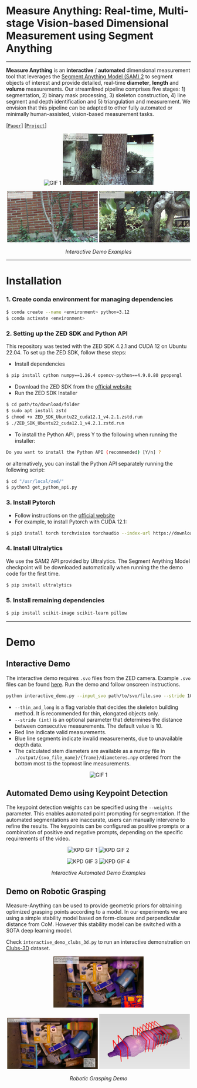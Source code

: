 # Measure Anything: Real-time, Multi-stage Vision-based Dimensional Measurement using Segment Anything

---
**Measure Anything** is an **interactive** / **automated** dimensional measurement tool that leverages the [Segment Anything Model (SAM) 2](https://github.com/facebookresearch/sam2) to segment objects of interest and provide detailed, real-time **diameter**, **length** and **volume** measurements. Our streamlined pipeline comprises five stages: 1) segmentation, 2) binary mask processing, 3) skeleton construction, 4) line segment and depth identification and 5) triangulation and measurement. We envision that this pipeline can be adapted to other fully automated or minimally human-assisted, vision-based measurement tasks.




[[`Paper`](https://google.com/)] [[`Project`](https://google.com/)]

<p align="center">
  <img src="figures/canola.gif" alt="GIF 1" width="49%">
  <img src="figures/tree1.gif" alt="GIF 2" width="49%">
</p>
<p align="center">
  <img src="figures/tree2.gif" alt="GIF 3" width="49%">
  <img src="figures/small_tree.gif" alt="GIF 4" width="49%">
</p>
<p align="center"><em>Interactive Demo Examples</em></p>

---
# Installation #
### 1. Create conda environment for managing dependencies ###
```bash
$ conda create --name <environment> python=3.12
$ conda activate <environment>
```
### 2. Setting up the ZED SDK and Python API ###
This repository was tested with the ZED SDK 4.2.1 and CUDA 12 on Ubuntu 22.04. To set up the ZED SDK, follow these steps:
- Install dependencies
```bash
$ pip install cython numpy==1.26.4 opencv-python==4.9.0.80 pyopengl
```
- Download the ZED SDK from the [official website](https://www.stereolabs.com/developers/release#82af3640d775)
- Run the ZED SDK Installer
```bash
$ cd path/to/download/folder
$ sudo apt install zstd
$ chmod +x ZED_SDK_Ubuntu22_cuda12.1_v4.2.1.zstd.run
$ ./ZED_SDK_Ubuntu22_cuda12.1_v4.2.1.zstd.run
```
- To install the Python API, press Y to the following when running the installer:
``` bash
Do you want to install the Python API (recommended) [Y/n] ?
``` 
  or alternatively, you can install the Python API separately running the following script:
```bash
$ cd "/usr/local/zed/"
$ python3 get_python_api.py
````
### 3. Install Pytorch ###
- Follow instructions on the [official website](https://pytorch.org/get-started/locally/)
- For example, to install Pytorch with CUDA 12.1:
```bash
$ pip3 install torch torchvision torchaudio --index-url https://download.pytorch.org/whl/cu121
```
### 4. Install Ultralytics ###
We use the SAM2 API provided by Ultralytics. The Segment Anything Model checkpoint will be downloaded automatically when running the the demo code for the first time.
```bash
$ pip install ultralytics
```
### 5. Install remaining dependencies ###
```bash
$ pip install scikit-image scikit-learn pillow
```
---
# Demo #
## Interactive Demo ##
The interactive demo requires `.svo` files from the ZED camera. Example `.svo` files can be found [here](https://drive.google.com/drive/folders/1Q6). Run the demo and follow onscreen instructions.
```bash
python interactive_demo.py --input_svo path/to/svo/file.svo --stride 10 --thin_and_long
```
- `--thin_and_long` is a flag variable that decides the skeleton building method. It is recommended for thin, elongated objects only.
- `--stride (int)` is an optional parameter that determines the distance between consecutive measurements. The default value is 10.
- Red line indicate valid measurements.
- Blue line segments indicate invalid measurements, due to unavailable depth data.
- The calculated stem diameters are available as a numpy file in `./output/{svo_file_name}/{frame}/diameteres.npy` ordered from the bottom most to the topmost line measurements.

<p align="center">
<img src="figures/canola.gif" alt="GIF 1" width="98%">
</p>

[//]: # (The `--stride` and `--measurement_threshold` are optional parameters. `--stride` determines the distance between consecutive measurements, while `--measurement_threshold` specifies the proportion of the image height below which measurements are taken. For instance, setting `--measurement_threshold = 0.5` will limit measurements to the bottom half of the image. The default values for these parameters are 10 for `--stride` and 0.95 for `--measurement_threshold`.)

[//]: # (<p align="center">)

[//]: # (  <figure style="display: inline-block; width: 49%; margin: 0;">)

[//]: # (    <img src="figures/stride30_ms0p3.png" alt="GIF 3" width="100%">)

[//]: # (    <figcaption style="text-align: center;">stride=30, measurement_threshold=0.3</figcaption>)

[//]: # (  </figure>)

[//]: # (  <figure style="display: inline-block; width: 49%; margin: 0;">)

[//]: # (    <img src="figures/stride10_ms0p95.png" alt="GIF 4" width="100%">)

[//]: # (    <figcaption style="text-align: center;">stride=10, measurement_threshold=0.95</figcaption>)

[//]: # (  </figure>)

[//]: # (</p>)

## Automated Demo using Keypoint Detection ##

The keypoint detection weights can be specified using the `--weights` parameter. This enables automated point prompting for segmentation. If the automated segmentations are inaccurate, users can manually intervene to refine the results. The keypoints can be configured as positive prompts or a combination of positive and negative prompts, depending on the specific requirements of the video.

<p align="center">
  <img src="figures/kpd_1_1.gif" alt="KPD GIF 1" width="49%">
  <img src="figures/kpd_1_2.gif" alt="KPD GIF 2" width="49%">
</p>
<p align="center">
  <img src="figures/kpd_2_1.gif" alt="KPD GIF 3" width="49%">
  <img src="figures/kpd_2_2.gif" alt="KPD GIF 4" width="49%">
</p>
<p align="center"><em>Interactive Automated Demo Examples</em></p>

## Demo on Robotic Grasping

Measure-Anything can be used to provide geometric priors for obtaining optimized grasping points according to a model. In our experiments we are using a simple stability model based on form-closure and perpendicular distance from CoM. However this stability model can be switched with a SOTA deep learning model.

Check `interactive_demo_clubs_3d.py` to run an interactive demonstration on [Clubs-3D](https://clubs.github.io/#:~:text=CLUBS%20is%20an%20RGB%2DD,objects%20packed%20in%20different%20configurations.) dataset. 

<p align="center">
  <img src="figures/clubs_3d_00.png" alt="CLUBS 1" width="49%">
</p>
<p align="center">
  <img src="figures/clubs_3d_10_heatmap.png" alt="CLUBS 2" width="49%">
  <img src="figures/clubs_3d_203.png" alt="CLUBS 3" width="49%">
</p>
<p align="center"><em>Robotic Grasping Demo</em></p>